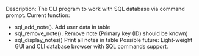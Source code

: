 Description:
  The CLI program to work with SQL database via command prompt.
Current function:
  - sql_add_note(). Add user data in table
  - sql_remove_note(). Remove note (Primary key (ID) should be known)
  - sql_display_notes() Print all notes in table
Possible future:
  Light-weight GUI and CLI database browser with SQL commands support.
